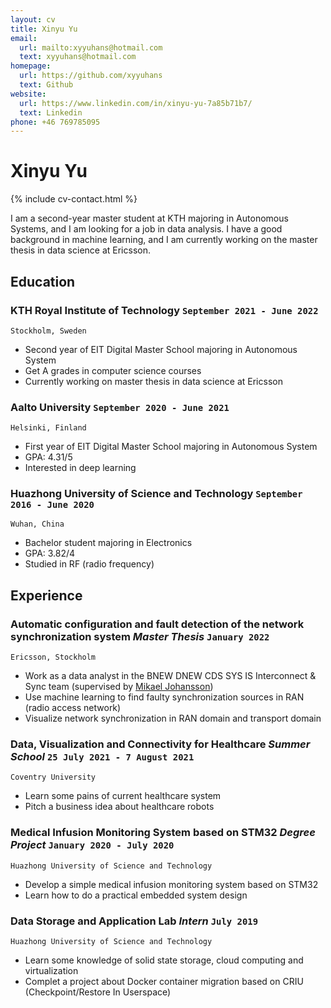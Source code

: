 ```yaml
---
layout: cv
title: Xinyu Yu
email:
  url: mailto:xyyuhans@hotmail.com
  text: xyyuhans@hotmail.com
homepage:
  url: https://github.com/xyyuhans
  text: Github
website:
  url: https://www.linkedin.com/in/xinyu-yu-7a85b71b7/
  text: Linkedin
phone: +46 769785095
---
```


# **Xinyu Yu**

<!--
include contact information from the front matter
Supported arguments:
    - homepage: url, text
    - phone
    - email
-->

{% include cv-contact.html %}

I am a second-year master student at KTH majoring in Autonomous Systems, and I am looking for a job in data analysis. I have a good background in machine learning, and I am currently working on the master thesis in data science at Ericsson.

## Education

### **KTH Royal Institute of Technology** `September 2021 - June 2022`

```
Stockholm, Sweden
```

- Second year of EIT Digital Master School majoring in Autonomous System
- Get A grades in computer science courses
- Currently working on master thesis in data science at Ericsson
  
### **Aalto University** `September 2020 - June 2021`

```
Helsinki, Finland
```

- First year of EIT Digital Master School majoring in Autonomous System
- GPA: 4.31/5
- Interested in deep learning

### **Huazhong University of Science and Technology** `September 2016 - June 2020`

```
Wuhan, China
```

- Bachelor student majoring in Electronics
- GPA: 3.82/4
- Studied in RF (radio frequency)

## Experience

### **Automatic configuration and fault detection of the network synchronization system** _Master Thesis_ `January 2022`

```
Ericsson, Stockholm
```

- Work as a data analyst in the BNEW DNEW CDS SYS IS Interconnect & Sync team (supervised by [Mikael Johansson](https://www.linkedin.com/in/mikael-johansson-a6b4915/))
- Use machine learning to find faulty synchronization sources in RAN (radio access network)
- Visualize network synchronization in RAN domain and transport domain

### **Data, Visualization and Connectivity for Healthcare** _Summer School_ `25 July 2021 - 7 August 2021`

```
Coventry University
```

- Learn some pains of current healthcare system
- Pitch a business idea about healthcare robots

### **Medical Infusion Monitoring System based on STM32** _Degree Project_ `January 2020 - July 2020`

```
Huazhong University of Science and Technology
```

- Develop a simple medical infusion monitoring system based on STM32
- Learn how to do a practical embedded system design

### **Data Storage and Application Lab** _Intern_ `July 2019`

```
Huazhong University of Science and Technology
```

- Learn some knowledge of solid state storage, cloud computing and virtualization
- Complet a project about Docker container migration based on CRIU (Checkpoint/Restore In Userspace)

<!-- ### Footer

### **AI & Big Data Analysis Programme** _Short-term Study_ `21 January 2019 - 28 January 2019`

```
National University of Singapore
```

- Learn some knowledge of machine learning and robotics
- Learn R Language and put it into practice

Last updated: May 2013 -->
